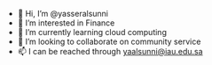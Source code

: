 - 👋 Hi, I’m @yasseralsunni
- 👀 I’m interested in Finance
- 🌱 I’m currently learning cloud computing
- 💞️ I’m looking to collaborate on community service
- 📫 I can be reached through yaalsunni@iau.edu.sa

<!---
yalsunni/yalsunni is a ✨ special ✨ repository because its `README.md` (this file) appears on your GitHub profile.
You can click the Preview link to take a look at your changes.
--->

